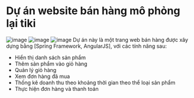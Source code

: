 # Dự án website bán hàng mô phỏng lại tiki
![image](https://github.com/namhd20996/api-example/assets/137581188/ba3093a3-a74a-44e6-9f5a-812a0d7d3ed5)
![image](https://github.com/namhd20996/api-example/assets/137581188/9b86621a-642a-4556-bea1-09bc1c12a711)
![image](https://github.com/namhd20996/api-example/assets/137581188/aa3de9a7-8994-4331-87f4-38d26c9af260)
Dự án này là một trang web bán hàng được xây dựng bằng [Spring Framework, AngularJS], với các tính năng sau:

- Hiển thị danh sách sản phẩm
- Thêm sản phẩm vào giỏ hàng
- Quản lý giỏ hàng
- Xem đơn hàng đã mua
- Thống kê doanh thu theo khoảng thời gian theo thể loại sản phẩm
- Thực hiện đơn hàng và thanh toán


